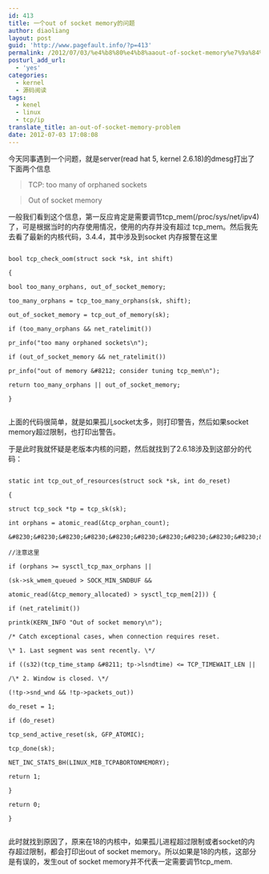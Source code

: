 ```yaml
---
id: 413
title: 一个out of socket memory的问题
author: diaoliang
layout: post
guid: 'http://www.pagefault.info/?p=413'
permalink: /2012/07/03/%e4%b8%80%e4%b8%aaout-of-socket-memory%e7%9a%84%e9%97%ae%e9%a2%98/
posturl_add_url:
  - 'yes'
categories:
  - kernel
  - 源码阅读
tags:
  - kenel
  - linux
  - tcp/ip
translate_title: an-out-of-socket-memory-problem
date: 2012-07-03 17:08:08
---
```

今天同事遇到一个问题，就是server(read hat 5, kernel 2.6.18)的dmesg打出了下面两个信息

> TCP: too many of orphaned sockets
  
> Out of socket memory 

一般我们看到这个信息，第一反应肯定是需要调节tcp_mem(/proc/sys/net/ipv4)了，可是根据当时的内存使用情况，使用的内存并没有超过 tcp_mem。然后我先去看了最新的内核代码，3.4.4，其中涉及到socket 内存报警在这里

```
  
bool tcp_check_oom(struct sock *sk, int shift)
  
{
	  
bool too_many_orphans, out_of_socket_memory;

too_many_orphans = tcp_too_many_orphans(sk, shift);
	  
out_of_socket_memory = tcp_out_of_memory(sk);

if (too_many_orphans && net_ratelimit())
		  
pr_info("too many orphaned sockets\n");
	  
if (out_of_socket_memory && net_ratelimit())
		  
pr_info("out of memory &#8212; consider tuning tcp_mem\n");
	  
return too_many_orphans || out_of_socket_memory;
  
}
  
```

上面的代码很简单，就是如果孤儿socket太多，则打印警告，然后如果socket memory超过限制，也打印出警告。
  
<!--more-->


  
于是此时我就怀疑是老版本内核的问题，然后就找到了2.6.18涉及到这部分的代码：

```

static int tcp_out_of_resources(struct sock *sk, int do_reset)
  
{
          
struct tcp_sock *tp = tcp_sk(sk);
          
int orphans = atomic_read(&tcp_orphan_count);
  
&#8230;&#8230;&#8230;&#8230;&#8230;&#8230;&#8230;&#8230;&#8230;&#8230;&#8230;&#8230;&#8230;&#8230;&#8230;&#8230;&#8230;&#8230;&#8230;&#8230;&#8230;
  
//注意这里
          
if (orphans >= sysctl_tcp_max_orphans ||
              
(sk->sk_wmem_queued > SOCK_MIN_SNDBUF &&
               
atomic_read(&tcp_memory_allocated) > sysctl_tcp_mem[2])) {
                  
if (net_ratelimit())
                          
printk(KERN_INFO "Out of socket memory\n");

/* Catch exceptional cases, when connection requires reset.
                   
\* 1. Last segment was sent recently. \*/
                  
if ((s32)(tcp_time_stamp &#8211; tp->lsndtime) <= TCP_TIMEWAIT_LEN ||
                      
/\* 2. Window is closed. \*/
                      
(!tp->snd_wnd && !tp->packets_out))
                          
do_reset = 1;
                  
if (do_reset)
                          
tcp_send_active_reset(sk, GFP_ATOMIC);
                  
tcp_done(sk);
                  
NET_INC_STATS_BH(LINUX_MIB_TCPABORTONMEMORY);
                  
return 1;
          
}
          
return 0;
  
}
  
```

此时就找到原因了，原来在18的内核中，如果孤儿进程超过限制或者socket的内存超过限制，都会打印出out of socket memory。所以如果是18的内核，这部分是有误的，发生out of socket memory并不代表一定需要调节tcp_mem.